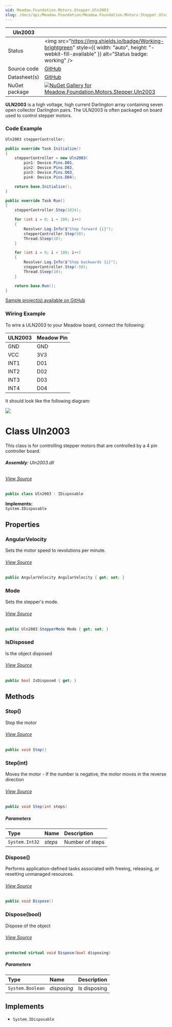 ```yaml
---
uid: Meadow.Foundation.Motors.Stepper.Uln2003
slug: /docs/api/Meadow.Foundation/Meadow.Foundation.Motors.Stepper.Uln2003
---
```


| Uln2003 | |
|--------|--------|
| Status | <img src="https://img.shields.io/badge/Working-brightgreen" style={{ width: "auto", height: "-webkit-fill-available" }} alt="Status badge: working" /> |
| Source code | [GitHub](https://github.com/WildernessLabs/Meadow.Foundation/tree/main/Source/Meadow.Foundation.Peripherals/Motors.Stepper.Uln2003) |
| Datasheet(s) | [GitHub](https://github.com/WildernessLabs/Meadow.Foundation/tree/main/Source/Meadow.Foundation.Peripherals/Motors.Stepper.Uln2003/Datasheet) |
| NuGet package | <a href="https://www.nuget.org/packages/Meadow.Foundation.Motors.Stepper.Uln2003/" target="_blank"><img src="https://img.shields.io/nuget/v/Meadow.Foundation.Motors.Stepper.Uln2003.svg?label=Meadow.Foundation.Motors.Stepper.Uln2003" alt="NuGet Gallery for Meadow.Foundation.Motors.Stepper.Uln2003" /></a> |

**ULN2003** is a high voltage, high current Darlington array containing seven open collector Darlington pairs. The ULN2003 is often packaged on board used to control stepper motors.

### Code Example

```csharp
Uln2003 stepperController;

public override Task Initialize()
{
    stepperController = new Uln2003(
        pin1: Device.Pins.D01,
        pin2: Device.Pins.D02,
        pin3: Device.Pins.D03,
        pin4: Device.Pins.D04);

    return base.Initialize();
}

public override Task Run()
{
    stepperController.Step(1024);

    for (int i = 0; i < 100; i++)
    {
        Resolver.Log.Info($"Step forward {i}");
        stepperController.Step(50);
        Thread.Sleep(10);
    }

    for (int i = 0; i < 100; i++)
    {
        Resolver.Log.Info($"Step backwards {i}");
        stepperController.Step(-50);
        Thread.Sleep(10);
    }

    return base.Run();
}

```

[Sample project(s) available on GitHub](https://github.com/WildernessLabs/Meadow.Foundation/tree/main/Source/Meadow.Foundation.Peripherals/Motors.Stepper.Uln2003/Samples/Uln2003_Sample)

### Wiring Example

To wire a ULN2003 to your Meadow board, connect the following:

| ULN2003 | Meadow Pin  |
|---------|-------------|
| GND     | GND         |
| VCC     | 3V3         |
| INT1    | D01         |
| INT2    | D02         |
| INT3    | D03         |
| INT4    | D04         |

It should look like the following diagram:

<img src="/API_Assets/Meadow.Foundation.Motors.Stepper.Uln2003/Uln2003_Fritzing.png" />





# Class Uln2003
This class is for controlling stepper motors that are controlled by a 4 pin controller board.

###### **Assembly**: Uln2003.dll
###### [View Source](https://github.com/WildernessLabs/Meadow.Foundation/blob/main/Source/Meadow.Foundation.Peripherals/Motors.Stepper.Uln2003/Driver/Uln2003.cs#L10)
```csharp title="Declaration"
public class Uln2003 : IDisposable
```
**Implements:**  
`System.IDisposable`

## Properties
### AngularVelocity
Sets the motor speed to revolutions per minute.
###### [View Source](https://github.com/WildernessLabs/Meadow.Foundation/blob/main/Source/Meadow.Foundation.Peripherals/Motors.Stepper.Uln2003/Driver/Uln2003.cs#L16)
```csharp title="Declaration"
public AngularVelocity AngularVelocity { get; set; }
```
### Mode
Sets the stepper's mode.
###### [View Source](https://github.com/WildernessLabs/Meadow.Foundation/blob/main/Source/Meadow.Foundation.Peripherals/Motors.Stepper.Uln2003/Driver/Uln2003.cs#L23)
```csharp title="Declaration"
public Uln2003.StepperMode Mode { get; set; }
```
### IsDisposed
Is the object disposed
###### [View Source](https://github.com/WildernessLabs/Meadow.Foundation/blob/main/Source/Meadow.Foundation.Peripherals/Motors.Stepper.Uln2003/Driver/Uln2003.cs#L63)
```csharp title="Declaration"
public bool IsDisposed { get; }
```
## Methods
### Stop()
Stop the motor
###### [View Source](https://github.com/WildernessLabs/Meadow.Foundation/blob/main/Source/Meadow.Foundation.Peripherals/Motors.Stepper.Uln2003/Driver/Uln2003.cs#L142)
```csharp title="Declaration"
public void Stop()
```
### Step(int)
Moves the motor - If the number is negative, the motor moves in the reverse direction
###### [View Source](https://github.com/WildernessLabs/Meadow.Foundation/blob/main/Source/Meadow.Foundation.Peripherals/Motors.Stepper.Uln2003/Driver/Uln2003.cs#L156)
```csharp title="Declaration"
public void Step(int steps)
```

##### Parameters

| Type | Name | Description |
|:--- |:--- |:--- |
| `System.Int32` | *steps* | Number of steps |

### Dispose()
Performs application-defined tasks associated with freeing, releasing, or resetting unmanaged resources.
###### [View Source](https://github.com/WildernessLabs/Meadow.Foundation/blob/main/Source/Meadow.Foundation.Peripherals/Motors.Stepper.Uln2003/Driver/Uln2003.cs#L201)
```csharp title="Declaration"
public void Dispose()
```
### Dispose(bool)
Dispose of the object
###### [View Source](https://github.com/WildernessLabs/Meadow.Foundation/blob/main/Source/Meadow.Foundation.Peripherals/Motors.Stepper.Uln2003/Driver/Uln2003.cs#L211)
```csharp title="Declaration"
protected virtual void Dispose(bool disposing)
```

##### Parameters

| Type | Name | Description |
|:--- |:--- |:--- |
| `System.Boolean` | *disposing* | Is disposing |


## Implements

* `System.IDisposable`
